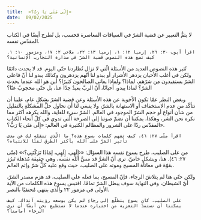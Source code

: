 ```yaml
---
title:  «إِلَى مَتَى يَا رَبُّ؟»
date:  09/02/2025
---
```


لا يتمُّ التعبير عن قضية الشرّ في السياقات المعاصرة فحسب، بل تُطرح أيضًا في الكتاب المقدّس نفسه.

`اقرأ أيوب ٣٠: ٢٦، إرميا ١٢: ١، إرميا ١٣: ٢٢، ملاخي ٢: ١٧، ومزمور ١٠: ١. كيف تضع هذه النصوص قضية الشرّ في صدارة التجارب الإنسانية؟`

تُثير هذه النصوص العديد من الأسئلة الّتي لا تزال تُطاردنا حتّى اليوم. قد لا يحدث دائمًا ولكن في أغلب الأحيان يزدهر الأشرار أو يبدو لنا أنّهم يزدهرون وكذلك يبدو لنا أنّ فاعلي الشرّ يستفيدون من شرّهم، لماذا؟ ولماذا يعاني الصالحون كثيرًا؟ أين هو الله عندما يحدث الشرّ؟ لماذا يبدو، أحيانًا، أنّ الربَّ بعيدٌ جدًا عنا، بل حتّى محجوبٌ عنّا؟

وبغض النظر عمّا تكون الأجوبة عن هذه الأسئلة وعن قضية الشرّ بشكلٍ عام، علينا أن نتأكّد من عدم الاستخفاف أو الاستهانة بالشرّ، ولا ينبغي لنا أن نحاول حلَّ المشكلةِ بالتقليل من شأن أنواع أو حجم الشرّ الموجود في العالم. الشرّ سيء للغاية، والله يكرهه أكثر مما نكره نحن الشر، وهكذا، يمكننا أن نضمّ صوتنا إلى الصرخة الّتي تدوي في كلّ أنحاء الكتاب المقدّس ردًا على الشرور والمظالم الكثيرة في العالم: «إِلَى مَتَى يَا رَبُّ؟».

`اقرأ متّى ٢٧: ٤٦. كيف تفهم كلمات يسوع هذه؟ ما الّذي تنقله لك عن مدى تأثير الشرّ على الله بأكثر الطرق لفتًا للانتباه؟`

من على الصليب، طرح يسوع نفسه هذا السؤال: «‹إِلَهِي، إِلَهِي، لِمَاذَا تَرَكْتَنِي؟›» (متّى ٢٧: ٤٦). هنا، وبشكلٍ خاصّ، نرى أنّ الشرَّ قد مسَّ الله نفسه، وهي حقيقة مُذهلة تَبرُز بقوّة في معاناة المسيح وموته على الصليب، حيث وقع عليه كلُّ شرّ وإثم العالم.

ولكن حتّى هنا لم يتلاشَ الرجاء، فإنّ المسيح، بما فعله على الصليب، قد هزم مصدر الشرّ، أيّ الشيطان، وفي النهاية سوف يبطل الشرّ تمامًا. اقتبس يسوع هذه الكلمات من الآية الأولى في مزمور ٢٢ والّذي ينتهي مُحتفيًا بالنصر.

`على الصليب، كان يسوع يتطلّع إلى رجاءٍ لم يكن بوسعه رؤيته آنذاك. كيف يمكننا أن نستمدّ التعزية من اختباره عندما لا نستطيع نحن أيضًا أن نرى الرجاء أمامنا؟`